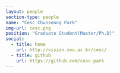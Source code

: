 ```yaml
---
layout: people
section-type: people
name: "Cesc Chunseong Park"
img-url: cesc.png
position: "Graduate Student(Master/Ph.D)"
social:
  - title: home
    url: http://vision.snu.ac.kr/cesc/
  - title: github
    url: https://github.com/cesc-park
---
```

